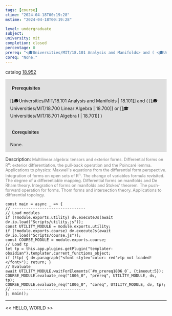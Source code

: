 ```yaml
---
tags: [course]
ctime: "2024-04-18T00:19:28"
mstime: "2024-04-18T00:19:28"

level: undergraduate
subject: 
university: mit
completion: closed
percentage: 0
prereq: "<🎓Universities/MIT/18.101 Analysis and Manifolds> and ( <🎓Universities/MIT/18.700 Linear Algebra> or <🎓Universities/MIT/18.701 Algebra I> )"
coreq: "None."
---
```


catalog [18.952](http://student.mit.edu/catalog/m18b.html#18.952)

<span style="display: block; padding: 15px; background-color: rgb(100, 100, 100, 0.2);"><font id="m_prereq1806_0" style="display: block; font-family: Arial, sans-serif; font-weight: bold; padding: 5px">Prerequisites</font><br><span id="prereq1806_0">[[🎓Universities/MIT/18.101 Analysis and Manifolds | 18.101]] and ( [[🎓Universities/MIT/18.700 Linear Algebra | 18.700]] or [[🎓Universities/MIT/18.701 Algebra I | 18.701]] )</span></span>
<span style="display: block; padding: 15px; background-color: rgb(100, 100, 100, 0.2);"><font id="m_coreq1806_0" style="display: block; font-family: Arial, sans-serif; font-weight: bold; padding: 5px">Corequisites</font><br><span id="coreq1806_0">None.</span></span>

<font style="">Description:</font>
<font style="color: grey; font-size: 0.8rem;">Multilinear algebra: tensors and exterior forms. Differential forms on R<sup>n</sup>: exterior differentiation, the pull-back operation and the Poincaré lemma. Applications to physics: Maxwell's equations from the differential form perspective. Integration of forms on open sets of R<sup>n</sup>. The change of variables formula revisited. The degree of a differentiable mapping. Differential forms on manifolds and De Rham theory. Integration of forms on manifolds and Stokes' theorem. The push-forward operation for forms. Thom forms and intersection theory. Applications to differential topology.</font>

```dataviewjs
const main = async _ => {
// --------------------------------
// Load modules
if (!module.exports.utility) dv.executeJs(await dv.io.load("Scripts/utility.js"));
const UTILITY_MODULE = module.exports.utility;
if (!module.exports.course) dv.executeJs(await dv.io.load("Scripts/course.js"));
const COURSE_MODULE = module.exports.course;
// Load tp
let tp = this.app.plugins.getPlugin("templater-obsidian").templater.current_functions_object;
if (!tp) { dv.paragraph("<font style='color: red'>tp not loaded!</font>"); return; }
// Evaluate
await UTILITY_MODULE.waitForElements(`#m_prereq1806_0`, {timeout:5});
COURSE_MODULE.evaluate_req("1806_0", "prereq", UTILITY_MODULE, dv, tp);
COURSE_MODULE.evaluate_req("1806_0", "coreq", UTILITY_MODULE, dv, tp);
// --------------------------------
}; main();
```

---

<< HELLO, WORLD >>
